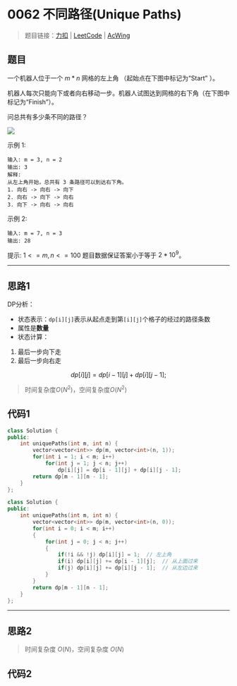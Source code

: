 # 0062 不同路径(Unique Paths)

> 题目链接：[力扣](https://leetcode-cn.com/problems/unique-paths/description/) | [LeetCode](https://leetcode.com/problems/unique-paths/description/) | [AcWing](https://www.acwing.com/activity/content/problem/content/2407/1/)

## 题目

一个机器人位于一个 $m * n$ 网格的左上角 （起始点在下图中标记为“Start” ）。

机器人每次只能向下或者向右移动一步。机器人试图达到网格的右下角（在下图中标记为“Finish”）。

问总共有多少条不同的路径？

![](https://assets.leetcode-cn.com/aliyun-lc-upload/uploads/2018/10/22/robot_maze.png)

示例 1:

```plain
输入: m = 3, n = 2
输出: 3
解释:
从左上角开始，总共有 3 条路径可以到达右下角。
1. 向右 -> 向右 -> 向下
2. 向右 -> 向下 -> 向右
3. 向下 -> 向右 -> 向右
```

示例 2:

```plain
输入: m = 7, n = 3
输出: 28
```

提示:
$1 <= m, n <= 100$
题目数据保证答案小于等于 $2 * 10 ^ 9$。

---

## 思路1

DP分析：

- 状态表示：`dp[i][j]`表示从起点走到第`[i][j]`个格子的经过的路径条数
- 属性是**数量**
- 状态计算：

1. 最后一步向下走
2. 最后一步向右走

$$dp[i][j] = dp[i - 1][j] + dp[i][j - 1];$$

> 时间复杂度$O(N^2)$，空间复杂度$O(N^2)$

## 代码1

```cpp
class Solution {
public:
    int uniquePaths(int m, int n) {
        vector<vector<int>> dp(m, vector<int>(n, 1));
        for(int i = 1; i < m; i++)
            for(int j = 1; j < n; j++)
                dp[i][j] = dp[i - 1][j] + dp[i][j - 1];
        return dp[m - 1][n - 1];
    }
};
```

```cpp
class Solution {
public:
    int uniquePaths(int m, int n) {
        vector<vector<int>> dp(m, vector<int>(n, 0));
        for(int i = 0; i < m; i++)
        {
            for(int j = 0; j < n; j++)
            {
                if(!i && !j) dp[i][j] = 1;  // 左上角
                if(i) dp[i][j] += dp[i - 1][j];  // 从上面过来
                if(j) dp[i][j] += dp[i][j - 1];  // 从左边过来
            }
        }
        return dp[m - 1][n - 1];
    }
};
```

---

## 思路2

> 时间复杂度 $O(N)$，空间复杂度 $O(N)$

## 代码2

```cpp

```
